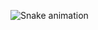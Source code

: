 
![Snake animation](https://github.com/wesleyatanasio/wesleyatanasio/blob/output/github-contribution-grid-snake.svg)
